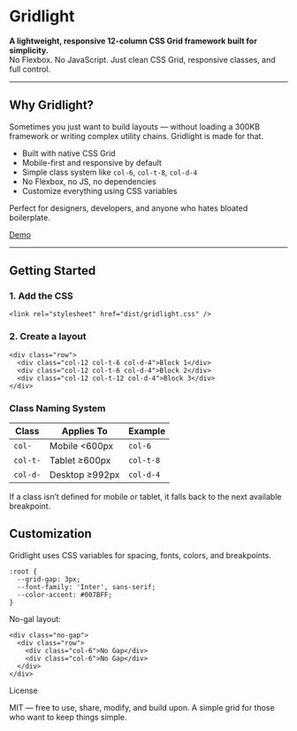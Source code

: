 # Gridlight

**A lightweight, responsive 12-column CSS Grid framework built for simplicity.**  
No Flexbox. No JavaScript. Just clean CSS Grid, responsive classes, and full control.

---

## Why Gridlight?

Sometimes you just want to build layouts — without loading a 300KB framework or writing complex utility chains. Gridlight is made for that.

- Built with native CSS Grid  
- Mobile-first and responsive by default  
- Simple class system like `col-6`, `col-t-8`, `col-d-4`  
- No Flexbox, no JS, no dependencies  
- Customize everything using CSS variables

Perfect for designers, developers, and anyone who hates bloated boilerplate.

[Demo](https://codepen.io/iqramahmed/pen/raOaWLP)

---

## Getting Started

### 1. Add the CSS

```
<link rel="stylesheet" href="dist/gridlight.css" />
```

### 2. Create a layout

```
<div class="row">
  <div class="col-12 col-t-6 col-d-4">Block 1</div>
  <div class="col-12 col-t-6 col-d-4">Block 2</div>
  <div class="col-12 col-t-12 col-d-4">Block 3</div>
</div>
```
### Class Naming System

| Class      | Applies To         | Example     |
|------------|--------------------|-------------|
| `col-`     | Mobile <600px      | `col-6`     |
| `col-t-`   | Tablet ≥600px      | `col-t-8`   |
| `col-d-`   | Desktop ≥992px     | `col-d-4`   |


If a class isn’t defined for mobile or tablet, it falls back to the next available breakpoint.

## Customization

Gridlight uses CSS variables for spacing, fonts, colors, and breakpoints.

```
:root {
  --grid-gap: 3px;
  --font-family: 'Inter', sans-serif;
  --color-accent: #007BFF;
}
```

No-gal layout:
```
<div class="no-gap">
  <div class="row">
    <div class="col-6">No Gap</div>
    <div class="col-6">No Gap</div>
  </div>
</div>
```


License

MIT — free to use, share, modify, and build upon.
A simple grid for those who want to keep things simple.
